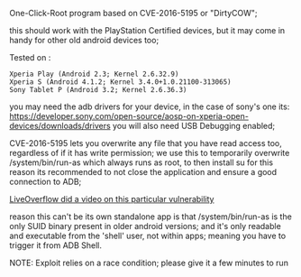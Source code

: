 One-Click-Root program based on CVE-2016-5195 or "DirtyCOW";

this should work with the PlayStation Certified devices, 
but it may come in handy for other old android devices too;

Tested on :

```
Xperia Play (Android 2.3; Kernel 2.6.32.9)
Xperia S (Android 4.1.2; Kernel 3.4.0+1.0.21100-313065)
Sony Tablet P (Android 3.2; Kernel 2.6.36.3)
```

you may need the adb drivers for your device, in the case of sony's one its:
https://developer.sony.com/open-source/aosp-on-xperia-open-devices/downloads/drivers
you will also need USB Debugging enabled;

CVE-2016-5195 lets you overwrite any file that you have read access too, regardless of if it has write permission;
we use this to temporarily overwrite /system/bin/run-as which always runs as root, to then install su
for this reason its recommended to not close the application and ensure a good connection to ADB;

[LiveOverflow did a video on this particular vulnerability](https://youtube.com/watch?v=Lj2YRCXCBv8)

reason this can't be its own standalone app is that /system/bin/run-as is the only SUID binary present in older android versions;
and it's only readable and executable from the 'shell' user, not within apps; meaning you have to trigger it from ADB Shell.

NOTE: Exploit relies on a race condition; please give it a few minutes to run